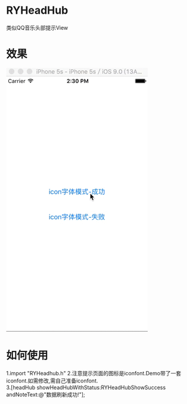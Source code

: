 # RYHeadHub
类似QQ音乐头部提示View

# 效果
![RYHeadHub](https://github.com/Resory/Images/blob/master/RYHeadHub.gif)

# 如何使用

1.import "RYHeadhub.h" 
2.注意提示页面的图标是iconfont.Demo带了一套iconfont.如需修改,需自己准备iconfont.<br>
3.[headHub showHeadHubWithStatus:RYHeadHubShowSuccess andNoteText:@"数据刷新成功!"];
